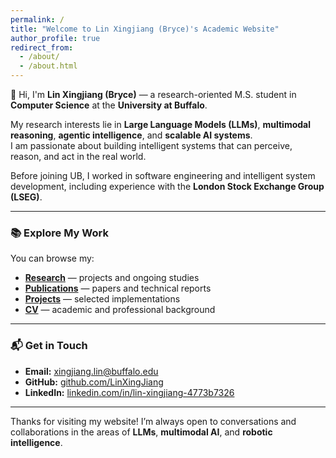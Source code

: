 ```yaml
---
permalink: /
title: "Welcome to Lin Xingjiang (Bryce)'s Academic Website"
author_profile: true
redirect_from: 
  - /about/
  - /about.html
---
```


👋 Hi, I'm **Lin Xingjiang (Bryce)** — a research-oriented M.S. student in **Computer Science** at the **University at Buffalo**.

My research interests lie in **Large Language Models (LLMs)**, **multimodal reasoning**, **agentic intelligence**, and **scalable AI systems**.  
I am passionate about building intelligent systems that can perceive, reason, and act in the real world.

Before joining UB, I worked in software engineering and intelligent system development, including experience with the **London Stock Exchange Group (LSEG)**.

---

### 📚 Explore My Work
You can browse my:
- **[Research](/research/)** — projects and ongoing studies  
- **[Publications](/publications/)** — papers and technical reports  
- **[Projects](/projects/)** — selected implementations  
- **[CV](/files/Xingjiang_Lin_CV.pdf)** — academic and professional background  

---

### 📬 Get in Touch
- **Email:** [xingjiang.lin@buffalo.edu](mailto:xingjiang.lin@buffalo.edu)  
- **GitHub:** [github.com/LinXingJiang](https://github.com/LinXingJiang)  
- **LinkedIn:** [linkedin.com/in/lin-xingjiang-4773b7326](https://linkedin.com/in/lin-xingjiang-4773b7326)

---

Thanks for visiting my website! I’m always open to conversations and collaborations in the areas of **LLMs**, **multimodal AI**, and **robotic intelligence**.
